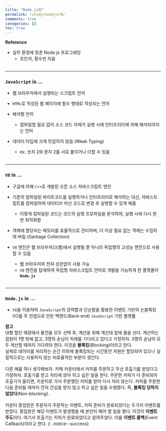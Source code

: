 ```yaml
---
title: "Node.js란"
permalink: /study/nodejs/0/
comments: true
categories: []
toc: true
---
```


**Reference**

- 실무 환경에 맞춘 Node.js 프로그래밍
  - 조인석, 황수빈 지음
<br><br>

---

### `JavaScript` is ...

- 웹 브라우저에서 실행되는 스크립트 언어

- `HTML`로 작성된 웹 페이지에 함수 형태로 작성되는 언어

- 해석형 언어
  - 컴파일할 필요 없이 소스 코드 자체가 실행 시에 인터프리터에 의해 해석되어지는 언어

- 데이터 타입에 크게 민감하지 않음 (Weak Typing)
  - ex. 숫자 2와 문자 2를 서로 붙이거나 더할 수 있음
<br><br>

---

### `V8` is ...

- 구글에 의해 `C++`로 개발된 오픈 소스 자바스크립트 엔진

- 기존의 컴파일된 바이트코드를 실행하거나 인터프리터로 해석하는 대신, 자바스트립트를 컴파일하여 네이티브 머신 코드로 변경 후 실행할 수 있게 해줌
  - 이렇게 컴파일된 코드는 코드의 실행 프로파일을 분석하여, 실행 시에 다시 한 번 최적화함

- 객체에 할당되는 메모리를 효율적으로 관리하며, 더 이상 필요 없는 객체는 수집하여 버림 (Garbage Collection)

- `V8` 엔진은 웹 브라우저(크롬)에서 실행될 뿐 아니라 독립형의 고성능 엔진으로 사용할 수 있음
  - 웹 브라우저와 전혀 상관없이 사용 가능
  - `V8` 엔진을 탑재하여 독립형 자바스크립트 언어로 개발을 가능하게 한 플랫폼이 **`Node.js`**
<br><br>

---

### `Node.js` is ...

- `V8`을 이용하여 `JavaScript`의 강력함과 단순함을 활용한 이벤트 기반의 논블록킹 I/O를 주 컨셉으로 만든 백엔드(Back-end) `JavaScript` 기반 플랫폼

**참고** <br>
대형 할인 매장에서 물건을 모두 선택 후, 계산을 위해 계산대 앞에 줄을 선다. 계산하는 점원이 1명 밖에 없고, 3명의 손님이 차례를 기다리고 있다고 가정하자. 3명의 손님이 모두 계산할 때까지 기다려야 한다. 이것을 **블록킹**(Blocking)이라고 한다. <br>
실제로 데이터를 처리하는 순간 이외에 블록킹되는 시간동안 자원은 할당되어 있으나 실질적으로는 사용하지 않는 비효율적인 부분이 생긴다. <br><br>
다른 예를 하나 생각해보자. 카페 카운터에서 커피를 주문하고 무선 호출기를 받았다고 가정하자. 호출기를 받고 자리에 앉아 하고 싶은 일을 한다. 주문한 커피가 다 준비되어 호출기가 울리면, 카운터로 가서 주문했던 커피를 받아 다시 자리 앉는다. 커피를 주문한 다음 준비될 때까지 전혀 간섭을 받지 않고 하고 싶은 일을 수행했다. 즉, **블록킹 당하지 않았다**(Non-blocking). <br><br>
카운터 종업원은 주문자가 주문하는 이벤트, 커피 준비가 완료되었다는 두가지 이벤트를 받았다. 종업원은 해당 이벤트가 발생했을 때 본인이 해야 할 일을 했다. 이것이 **이벤트 주도**이다. 여기서 호출기는 커피가 완료되었다고 알려주었다. 이를 **이벤트 콜백**(Event Callback)이라고 한다.
{: .notice--success}
